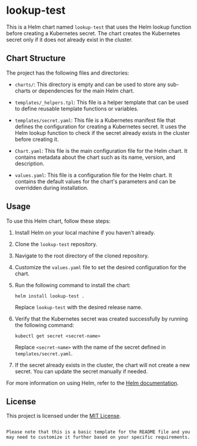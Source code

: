 # lookup-test

This is a Helm chart named `lookup-test` that uses the Helm lookup function before creating a Kubernetes secret. The chart creates the Kubernetes secret only if it does not already exist in the cluster.

## Chart Structure

The project has the following files and directories:

- `charts/`: This directory is empty and can be used to store any sub-charts or dependencies for the main Helm chart.

- `templates/_helpers.tpl`: This file is a helper template that can be used to define reusable template functions or variables.

- `templates/secret.yaml`: This file is a Kubernetes manifest file that defines the configuration for creating a Kubernetes secret. It uses the Helm lookup function to check if the secret already exists in the cluster before creating it.

- `Chart.yaml`: This file is the main configuration file for the Helm chart. It contains metadata about the chart such as its name, version, and description.

- `values.yaml`: This file is a configuration file for the Helm chart. It contains the default values for the chart's parameters and can be overridden during installation.

## Usage

To use this Helm chart, follow these steps:

1. Install Helm on your local machine if you haven't already.

2. Clone the `lookup-test` repository.

3. Navigate to the root directory of the cloned repository.

4. Customize the `values.yaml` file to set the desired configuration for the chart.

5. Run the following command to install the chart:

   ```shell
   helm install lookup-test .
   ```

   Replace `lookup-test` with the desired release name.

6. Verify that the Kubernetes secret was created successfully by running the following command:

   ```shell
   kubectl get secret <secret-name>
   ```

   Replace `<secret-name>` with the name of the secret defined in `templates/secret.yaml`.

7. If the secret already exists in the cluster, the chart will not create a new secret. You can update the secret manually if needed.

For more information on using Helm, refer to the [Helm documentation](https://helm.sh/docs/).

## License

This project is licensed under the [MIT License](LICENSE).
```

Please note that this is a basic template for the README file and you may need to customize it further based on your specific requirements.